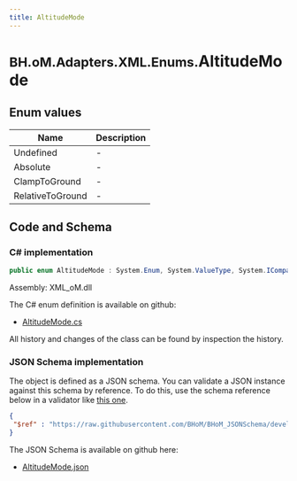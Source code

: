 ```yaml
---
title: AltitudeMode
---
```


# <small>BH.oM.Adapters.XML.Enums.</small>**AltitudeMode**



## Enum values

| Name            | Description                                                    |
|-----------------|----------------------------------------------------------------|
| Undefined |  -  |
| Absolute |  -  |
| ClampToGround |  -  |
| RelativeToGround |  -  |


## Code and Schema

### C# implementation

``` C# title="C#"
public enum AltitudeMode : System.Enum, System.ValueType, System.IComparable, System.ISpanFormattable, System.IFormattable, System.IConvertible
```

Assembly: XML_oM.dll

The C# enum definition is available on github:

- [AltitudeMode.cs](https://github.com/BHoM/XML_Toolkit/blob/develop/XML_oM/Enums\AltitudeMode.cs)

All history and changes of the class can be found by inspection the history.
### JSON Schema implementation

The object is defined as a JSON schema. You can validate a JSON instance against this schema by reference. To do this, use the schema reference below in a validator like [this one](https://www.jsonschemavalidator.net/).

``` json title="JSON Schema"
{
 "$ref" : "https://raw.githubusercontent.com/BHoM/BHoM_JSONSchema/develop/XML_oM/Enums/AltitudeMode.json"
}
```

The JSON Schema is available on github here:

- [AltitudeMode.json](https://github.com/BHoM/BHoM_JSONSchema/blob/develop/XML_oM/Enums/AltitudeMode.json)
